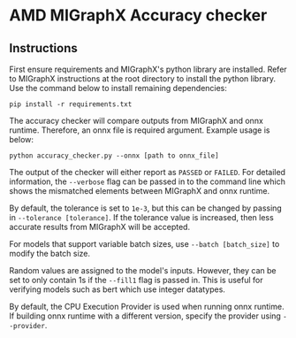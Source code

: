 # AMD MIGraphX Accuracy checker
## Instructions
First ensure requirements and MIGraphX's python library are installed. Refer to MIGraphX instructions at the root directory to install the python library.
Use the command below to install remaining dependencies:
```
pip install -r requirements.txt
```
The accuracy checker will compare outputs from MIGraphX and onnx runtime. Therefore, an onnx file is required argument.
Example usage is below:
```
python accuracy_checker.py --onnx [path to onnx_file]
```

The output of the checker will either report as `PASSED` or `FAILED`. For detailed information,
the `--verbose` flag can be passed in to the command line which shows the mismatched elements between MIGraphX and onnx runtime.

By default, the tolerance is set to `1e-3`, but this can be changed by passing in `--tolerance [tolerance]`.
If the tolerance value is increased, then less accurate results from MIGraphX will be accepted.

For models that support variable batch sizes, use `--batch [batch_size]` to modify the batch size.

Random values are assigned to the model's inputs. However, they can be set to only contain 1s if the `--fill1` flag is passed in.
This is useful for verifying models such as bert which use integer datatypes.

By default, the CPU Execution Provider is used when running onnx runtime. If building onnx runtime with a different version, specify the provider using `--provider`.
